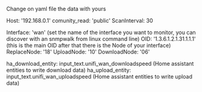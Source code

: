 Change on yaml file the data with yours

  Host: '192.168.0.1'
  comunity_read: 'public'
  ScanInterval: 30

  Interface: 'wan'  (set the name of the interface you want to monitor, you can discover with an snmpwalk from linux command line)
  OID: '1.3.6.1.2.1.31.1.1.1'  (this is the main OID after that there is the Node of your interface)
  ReplaceNode: '18'
  UploadNode: '10'
  DownloadNode: '06'

  ha_download_entity: input_text.unifi_wan_downloadspeed  (Home assistant entities to write download data)
  ha_upload_entity: input_text.unifi_wan_uploadspeed  (Home assistant entities to write upload data)

